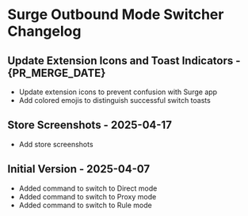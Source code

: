 # Surge Outbound Mode Switcher Changelog

## Update Extension Icons and Toast Indicators - {PR_MERGE_DATE}

- Update extension icons to prevent confusion with Surge app
- Add colored emojis to distinguish successful switch toasts

## Store Screenshots - 2025-04-17

- Add store screenshots

## Initial Version - 2025-04-07

- Added command to switch to Direct mode
- Added command to switch to Proxy mode
- Added command to switch to Rule mode

